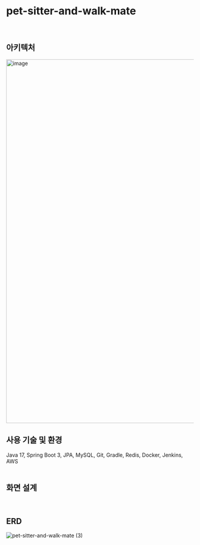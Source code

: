 # pet-sitter-and-walk-mate
<br>

## 아키텍처
<img width="976" alt="image" src="https://user-images.githubusercontent.com/93698160/226161486-86ee38e9-e661-408a-a14c-b8d705df572b.png">
<br>

## 사용 기술 및 환경
Java 17, Spring Boot 3, JPA, MySQL, Git, Gradle, Redis, Docker, Jenkins, AWS
<br>
<br>

## 화면 설계
<br>

## ERD
![pet-sitter-and-walk-mate (3)](https://user-images.githubusercontent.com/93698160/226168501-c0e13368-db76-4bc7-bf3c-16a9eea7191a.png)

